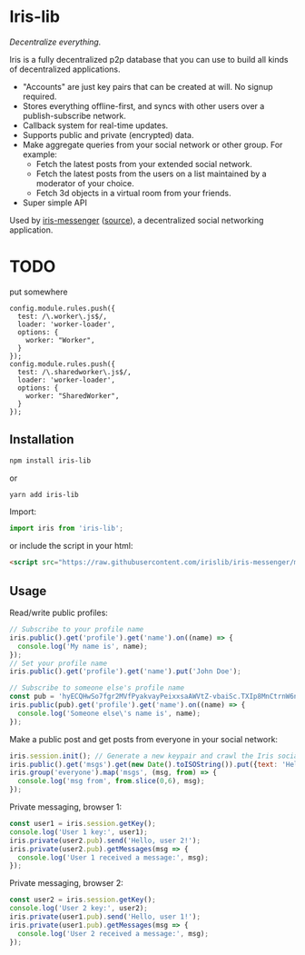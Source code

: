 # Iris-lib
*Decentralize everything.*

Iris is a fully decentralized p2p database that you can use to build all kinds of decentralized applications.

* "Accounts" are just key pairs that can be created at will. No signup required.
* Stores everything offline-first, and syncs with other users over a publish-subscribe network.
* Callback system for real-time updates.
* Supports public and private (encrypted) data.
* Make aggregate queries from your social network or other group. For example:
  - Fetch the latest posts from your extended social network.
  - Fetch the latest posts from the users on a list maintained by a moderator of your choice.
  - Fetch 3d objects in a virtual room from your friends.
* Super simple API

Used by [iris-messenger](https://iris.to) ([source](https://github.com/irislib/iris-messenger)), a decentralized social
networking application.


# TODO
put somewhere 

    config.module.rules.push({
      test: /\.worker\.js$/,
      loader: 'worker-loader',
      options: {
        worker: "Worker",
      }
    });
    config.module.rules.push({
      test: /\.sharedworker\.js$/,
      loader: 'worker-loader',
      options: {
        worker: "SharedWorker",
      }
    });

## Installation

```sh
npm install iris-lib
```

or

```sh
yarn add iris-lib
```

Import:
```js
import iris from 'iris-lib';
```

or include the script in your html:

```html
<script src="https://raw.githubusercontent.com/irislib/iris-messenger/master/iris-lib/dist/iris.umd.production.min.js"></script>
```

## Usage

Read/write public profiles:
```js
// Subscribe to your profile name
iris.public().get('profile').get('name').on((name) => {
  console.log('My name is', name);
});
// Set your profile name
iris.public().get('profile').get('name').put('John Doe');

// Subscribe to someone else's profile name
const pub = 'hyECQHwSo7fgr2MVfPyakvayPeixxsaAWVtZ-vbaiSc.TXIp8MnCtrnW6n2MrYquWPcc-DTmZzMBmc2yaGv9gIU'; // Iris public key
iris.public(pub).get('profile').get('name').on((name) => {
  console.log('Someone else\'s name is', name);
});
```

Make a public post and get posts from everyone in your social network:
```js
iris.session.init(); // Generate a new keypair and crawl the Iris social network using a default entry point.
iris.public().get('msgs').get(new Date().toISOString()).put({text: 'Hello world!'});
iris.group('everyone').map('msgs', (msg, from) => {
  console.log('msg from', from.slice(0,6), msg);
});
```

Private messaging, browser 1:
```js
const user1 = iris.session.getKey();
console.log('User 1 key:', user1);
iris.private(user2.pub).send('Hello, user 2!');
iris.private(user2.pub).getMessages(msg => {
  console.log('User 1 received a message:', msg);
});
```

Private messaging, browser 2:
```js
const user2 = iris.session.getKey();
console.log('User 2 key:', user2);
iris.private(user1.pub).send('Hello, user 1!');
iris.private(user1.pub).getMessages(msg => {
  console.log('User 2 received a message:', msg);
});
```